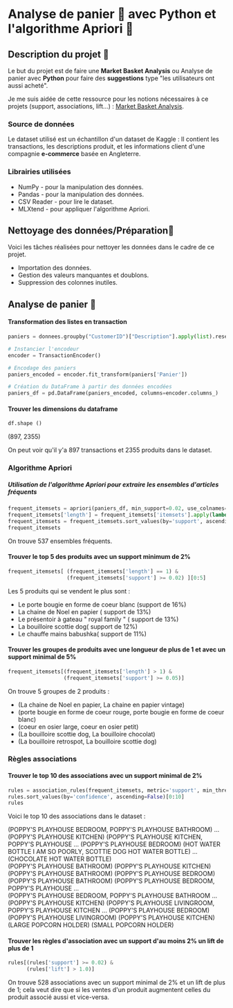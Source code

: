 # Analyse de panier 🛒 avec Python et l'algorithme Apriori 🤖

## Description du projet 📖

Le but du projet est de faire une **Market Basket Analysis** ou Analyse de panier avec **Python** pour faire des **suggestions** type "les utilisateurs ont aussi acheté".

Je me suis aidée de cette ressource pour les notions nécessaires à ce projets (support, associations, lift...) : [Market Basket Analysis](https://medium.com/@khusheekapoor/market-basket-analysis-association-rule-mining-dd632aa31a36/).

### Source de données

Le dataset utilisé est un échantillon d'un dataset de Kaggle : Il contient les transactions, les descriptions produit, et les informations client d'une compagnie **e-commerce** basée en Angleterre.

### Librairies utilisées
* NumPy - pour la manipulation des données. 
* Pandas - pour la manipulation des données.  
* CSV Reader - pour lire le dataset. 
* MLXtend -  pour appliquer l'algorithme Apriori.

## Nettoyage des données/Préparation🧹
 Voici les tâches réalisées pour nettoyer les données dans le cadre de ce projet.
 
* Importation des données. 
* Gestion des valeurs manquantes et doublons.  
* Suppression des colonnes inutiles.

## Analyse de panier 👜

#### Transformation des listes en transaction

```python
paniers = donnees.groupby("CustomerID")["Description"].apply(list).reset_index(name="Panier")

# Instancier l'encodeur
encoder = TransactionEncoder()

# Encodage des paniers
paniers_encoded = encoder.fit_transform(paniers['Panier'])

# Création du DataFrame à partir des données encodées
paniers_df = pd.DataFrame(paniers_encoded, columns=encoder.columns_)
```

#### Trouver les dimensions du dataframe
```python
df.shape ()
```
(897, 2355) 

On peut voir qu'il y'a 897 transactions et 2355 produits dans le dataset.

### Algorithme Apriori

##### Utilisation de l'algorithme Apriori pour extraire les ensembles d'articles fréquents
```python
frequent_itemsets = apriori(paniers_df, min_support=0.02, use_colnames=True)
frequent_itemsets['length'] = frequent_itemsets['itemsets'].apply(lambda x: len(x))
frequent_itemsets = frequent_itemsets.sort_values(by='support', ascending=False)
frequent_itemsets
```
On trouve 537 ensembles fréquents.

#### Trouver le top 5 des produits avec un support minimum de 2%
```python
frequent_itemsets[ (frequent_itemsets['length'] == 1) &
                   (frequent_itemsets['support'] >= 0.02) ][0:5]
```

Les 5 produits qui se vendent le plus sont : 

* Le porte bougie en forme de coeur blanc (support de 16%)
* La chaine de Noel en papier ( support de 13%)
* Le présentoir à gateau " royal family " ( support de 13%)
* La bouilloire scottie dog( support de 12%)
* Le chauffe mains babushka( support de 11%)

#### Trouver les groupes de produits avec une longueur de plus de 1 et avec un support minimal de 5%
```python
frequent_itemsets[(frequent_itemsets['length'] > 1) &
                  (frequent_itemsets['support'] >= 0.05)]
```

On trouve 5 groupes de 2 produits : 

* (La chaine de Noel en papier, La chaine en papier vintage)
* (porte bougie en forme de coeur rouge, porte bougie en forme de coeur blanc)
* (coeur en osier large, coeur en osier petit)	
* (La bouilloire scottie dog, La bouilloire chocolat)
* (La bouilloire retrospot, La bouilloire scottie dog)

### Règles associations

#### Trouver le top 10 des associations avec un support minimal de 2%

```python
rules = association_rules(frequent_itemsets, metric='support', min_threshold=0.02)
rules.sort_values(by='confidence', ascending=False)[0:10]
rules
```
Voici le top 10 des associations dans le dataset : 

(POPPY'S PLAYHOUSE BEDROOM, POPPY'S PLAYHOUSE BATHROOM) ...	(POPPY'S PLAYHOUSE KITCHEN)
(POPPY'S PLAYHOUSE KITCHEN, POPPY'S PLAYHOUSE ...	(POPPY'S PLAYHOUSE BEDROOM)	
(HOT WATER BOTTLE I AM SO POORLY, SCOTTIE DOG HOT WATER BOTTLE) ...	(CHOCOLATE HOT WATER BOTTLE)	
(POPPY'S PLAYHOUSE BATHROOM)	(POPPY'S PLAYHOUSE KITCHEN)	
(POPPY'S PLAYHOUSE BATHROOM)	(POPPY'S PLAYHOUSE BEDROOM)	
(POPPY'S PLAYHOUSE BATHROOM)	(POPPY'S PLAYHOUSE BEDROOM, POPPY'S PLAYHOUSE ...	
(POPPY'S PLAYHOUSE BEDROOM, POPPY'S PLAYHOUSE BATHROOM ...	(POPPY'S PLAYHOUSE KITCHEN)	
(POPPY'S PLAYHOUSE LIVINGROOM, POPPY'S PLAYHOUSE KITCHEN ...	(POPPY'S PLAYHOUSE BEDROOM)	
(POPPY'S PLAYHOUSE LIVINGROOM)	(POPPY'S PLAYHOUSE KITCHEN) 
(LARGE POPCORN HOLDER)	(SMALL POPCORN HOLDER)

#### Trouver les règles d'association avec un support d'au moins 2% un lift de plus de 1
```python
rules[(rules['support'] >= 0.02) &
      (rules['lift'] > 1.0)]
```
On trouve 528 associations avec un support minimal de 2% et un lift de plus de 1; cela veut dire que si les ventes d'un produit augmentent celles du produit associé aussi et vice-versa.
